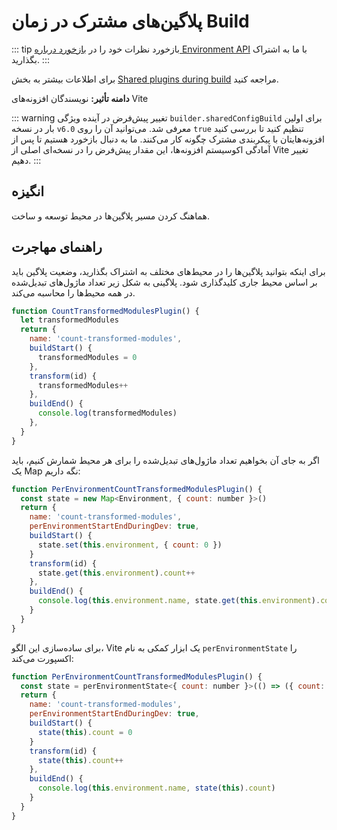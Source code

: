 # پلاگین‌های مشترک در زمان Build

::: tip بازخورد
نظرات خود را در [بازخورد درباره Environment API](https://github.com/vitejs/vite/discussions/16358) با ما به اشتراک بگذارید.
:::

برای اطلاعات بیشتر به بخش [Shared plugins during build](/guide/api-environment.md#shared-plugins-during-build) مراجعه کنید.

**دامنه تأثیر:** نویسندگان افزونه‌های Vite

::: warning تغییر پیش‌فرض در آینده
ویژگی `builder.sharedConfigBuild` برای اولین بار در نسخه `v6.0` معرفی شد. می‌توانید آن را روی `true` تنظیم کنید تا بررسی کنید افزونه‌هایتان با پیکربندی مشترک چگونه کار می‌کنند. ما به دنبال بازخورد هستیم تا پس از آمادگی اکوسیستم افزونه‌ها، این مقدار پیش‌فرض را در نسخه‌ای اصلی از Vite تغییر دهیم.
:::

## انگیزه

هماهنگ کردن مسیر پلاگین‌ها در محیط توسعه و ساخت.

## راهنمای مهاجرت

برای اینکه بتوانید پلاگین‌ها را در محیط‌های مختلف به اشتراک بگذارید، وضعیت پلاگین باید بر اساس محیط جاری کلیدگذاری شود. پلاگینی به شکل زیر تعداد ماژول‌های تبدیل‌شده در همه محیط‌ها را محاسبه می‌کند.

```js
function CountTransformedModulesPlugin() {
  let transformedModules
  return {
    name: 'count-transformed-modules',
    buildStart() {
      transformedModules = 0
    },
    transform(id) {
      transformedModules++
    },
    buildEnd() {
      console.log(transformedModules)
    },
  }
}
```

اگر به جای آن بخواهیم تعداد ماژول‌های تبدیل‌شده را برای هر محیط شمارش کنیم، باید یک Map نگه داریم:

```js
function PerEnvironmentCountTransformedModulesPlugin() {
  const state = new Map<Environment, { count: number }>()
  return {
    name: 'count-transformed-modules',
    perEnvironmentStartEndDuringDev: true,
    buildStart() {
      state.set(this.environment, { count: 0 })
    }
    transform(id) {
      state.get(this.environment).count++
    },
    buildEnd() {
      console.log(this.environment.name, state.get(this.environment).count)
    }
  }
}
```

برای ساده‌سازی این الگو، Vite یک ابزار کمکی به نام `perEnvironmentState` را اکسپورت می‌کند:

```js
function PerEnvironmentCountTransformedModulesPlugin() {
  const state = perEnvironmentState<{ count: number }>(() => ({ count: 0 }))
  return {
    name: 'count-transformed-modules',
    perEnvironmentStartEndDuringDev: true,
    buildStart() {
      state(this).count = 0
    }
    transform(id) {
      state(this).count++
    },
    buildEnd() {
      console.log(this.environment.name, state(this).count)
    }
  }
}
```
